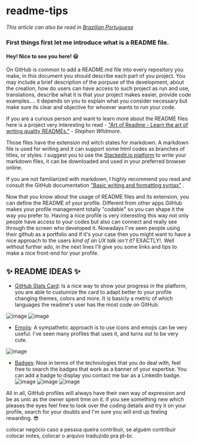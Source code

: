 # readme-tips
*This article can also be read in [Brazilian Portuguese](README-pt-BR.md)*

### First things first let me introduce what is a README file. 
#### **Hey! Nice to see you here!** :smiley:
On GitHub is common to add a README.md file into every repository you make, in this document you should describe each part of you project. You may include a brief description of the porpuse of the development, about the creation, how do users can have access to such project as run and use, translations, describe what it is that your project makes easier, provide code examples.... it depends on you to explain what you consider necessary but make sure its clear and objective for whoever wants to run your code. 

If you are a curious person and want to learn more about the README files here is a project very interesting to read -   ["Art of Readme - Learn the art of writing quality READMEs."](https://github.com/noffle/art-of-readme#readme)  -  _Stephen Whitmore_. 

Those files have the extension md witch states for markdown. A markdown file is used for writing and it can support some html codes as branches of titles, or styles. I suggest you to use the [Stackedit.io platform](https://stackedit.io/app#) to write your markdown files, it can be downloaded and used in your preferred browser online. 

If you are not familiarized with markdown, I highly recommend you read and consult the GitHub documentation  ["Basic writing and formatting syntax"](https://docs.github.com/en/github/writing-on-github/getting-started-with-writing-and-formatting-on-github/basic-writing-and-formatting-syntax) . 

Now that you know about the usage of README files and its extension, you can define the README of your profile. Different from other apps GitHub makes your profile management totally "codable" so you can shape it the way you prefer to. Having a nice profile is very interesting this way not only people have access to your codes but also can connect and really see through the screen who developed it. Nowadays I've seen people using their github as a portfolio and if it's your case then you might want to have a nice approach to the users _kind of an UX talk isn't it?_ EXACTLY!. Well without further ado, in the next lines I'll give you some links and tips to make a nice front-end for your profile. 

## :sparkles: README IDEAS :sparkles:


- [GitHub Stats Card](https://github.com/anuraghazra/github-readme-stats): Is a nice way to show your progress in the platform, you are able to custumize the card to adapt better to your profile changing themes, colors and more. It is basicly a metric of which languages the readme's user has the most code on GitHub. 

 ![image](https://user-images.githubusercontent.com/86369677/142044557-a43880eb-305a-4f2f-a3df-68aee81d2e59.png)
 ![image](https://user-images.githubusercontent.com/86369677/142044598-387ace78-60c5-4df9-b4a6-2d85281853ea.png)
 
- [Emojis](https://github.com/ikatyang/emoji-cheat-sheet/blob/master/README.md#github-custom-emoji): A sympathetic approach is to use icons and emojis can be very useful. I've seen many profiles that uses it, and turns out to be very cute. 

 ![image](https://user-images.githubusercontent.com/86369677/142045043-6441aba0-5636-4335-9a71-0d7c3cfae89b.png)
 
 - [Badges](https://dev.to/envoy_/150-badges-for-github-pnk): Now in terms of the technologies that you do deal with, feel free to search the badges that work as a banner of your expertise. You can add a badge to display you contact me bar as a LinkedIn badge.
 ![image](https://user-images.githubusercontent.com/86369677/142047028-048593a0-7026-4a0c-a8cb-e4a2fccadff0.png)
 ![image](https://user-images.githubusercontent.com/86369677/142047228-dd62201f-9868-4de8-9bbb-8ce69ef788de.png)
 ![image](https://user-images.githubusercontent.com/86369677/142047474-5854d542-21a7-479f-a0e0-dd67897a5a12.png)

All in all, GitHub profiles will always have their own way of expression and be as unic as the owner spent time on it. if you see something new which pleases the eyes feel free to look over the coding details and try it on your profile, search for your doubts and I'm sure you will end up feeling rewarding. :sunglasses:

colocar negócio caso a pessoa queira contribuir, se alguém contribuir colocar notes, colocar o arquivo traduzido pra pt-br. 
